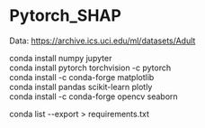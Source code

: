 # Pytorch_SHAP

Data:  https://archive.ics.uci.edu/ml/datasets/Adult

conda install numpy jupyter  
conda install pytorch torchvision -c pytorch  
conda install -c conda-forge matplotlib  
conda install pandas scikit-learn plotly  
conda install -c conda-forge opencv seaborn  


conda list --export > requirements.txt

